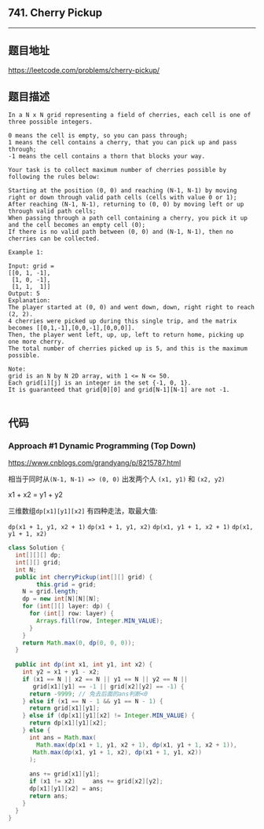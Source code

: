 ## 741. Cherry Pickup

----
## 题目地址

https://leetcode.com/problems/cherry-pickup/

## 题目描述
```
In a N x N grid representing a field of cherries, each cell is one of three possible integers.

0 means the cell is empty, so you can pass through;
1 means the cell contains a cherry, that you can pick up and pass through;
-1 means the cell contains a thorn that blocks your way.

Your task is to collect maximum number of cherries possible by following the rules below:

Starting at the position (0, 0) and reaching (N-1, N-1) by moving right or down through valid path cells (cells with value 0 or 1);
After reaching (N-1, N-1), returning to (0, 0) by moving left or up through valid path cells;
When passing through a path cell containing a cherry, you pick it up and the cell becomes an empty cell (0);
If there is no valid path between (0, 0) and (N-1, N-1), then no cherries can be collected.
 
Example 1:

Input: grid =
[[0, 1, -1],
 [1, 0, -1],
 [1, 1,  1]]
Output: 5
Explanation: 
The player started at (0, 0) and went down, down, right right to reach (2, 2).
4 cherries were picked up during this single trip, and the matrix becomes [[0,1,-1],[0,0,-1],[0,0,0]].
Then, the player went left, up, up, left to return home, picking up one more cherry.
The total number of cherries picked up is 5, and this is the maximum possible.
 
Note:
grid is an N by N 2D array, with 1 <= N <= 50.
Each grid[i][j] is an integer in the set {-1, 0, 1}.
It is guaranteed that grid[0][0] and grid[N-1][N-1] are not -1.
 
```

## 代码

### Approach #1 Dynamic Programming (Top Down)

https://www.cnblogs.com/grandyang/p/8215787.html

相当于同时从`(N-1, N-1) => (0, 0)` 出发两个人 `(x1, y1)` 和 `(x2, y2)`

x1 + x2 = y1 + y2

三维数组`dp[x1][y1][x2]` 有四种走法，取最大值:

`dp(x1 + 1, y1, x2 + 1)`
`dp(x1 + 1, y1, x2)`
`dp(x1, y1 + 1, x2 + 1)`
`dp(x1, y1 + 1, x2)`


```java
class Solution {
  int[][][] dp;
  int[][] grid;
  int N;
  public int cherryPickup(int[][] grid) {
		this.grid = grid;
    N = grid.length;
    dp = new int[N][N][N];
    for (int[][] layer: dp) {
      for (int[] row: layer) {
        Arrays.fill(row, Integer.MIN_VALUE);
      }
    }
    return Math.max(0, dp(0, 0, 0));
  }
  
  public int dp(int x1, int y1, int x2) {
    int y2 = x1 + y1 - x2;
    if (x1 == N || x2 == N || y1 == N || y2 == N ||
       grid[x1][y1] == -1 || grid[x2][y2] == -1) {
      return -9999; // 免去后面的ans判断<0 
    } else if (x1 == N - 1 && y1 == N - 1) {
      return grid[x1][y1];
    } else if (dp[x1][y1][x2] != Integer.MIN_VALUE) {
      return dp[x1][y1][x2];
    } else {
      int ans = Math.max(
        Math.max(dp(x1 + 1, y1, x2 + 1), dp(x1, y1 + 1, x2 + 1)),
       Math.max(dp(x1, y1 + 1, x2), dp(x1 + 1, y1, x2))
      );
      
      ans += grid[x1][y1];
      if (x1 != x2) 	ans += grid[x2][y2];
      dp[x1][y1][x2] = ans;
      return ans;
    }
  }
}
```















